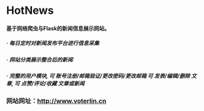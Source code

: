 # HotNews
#### 基于网络爬虫与Flask的新闻信息展示网站。
##### · 每日定时对新闻发布平台进行信息采集
##### · 网站分类展示整合后的新闻
##### · 完整的用户模块, 可 账号注册/邮箱验证/更改密码/更改邮箱 可 发表/编辑/删除 文章, 可 点赞/评论/收藏 文章或新闻

### 网站网址：http://www.voterlin.cn
